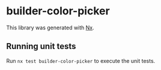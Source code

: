 # builder-color-picker

This library was generated with [Nx](https://nx.dev).

## Running unit tests

Run `nx test builder-color-picker` to execute the unit tests.
